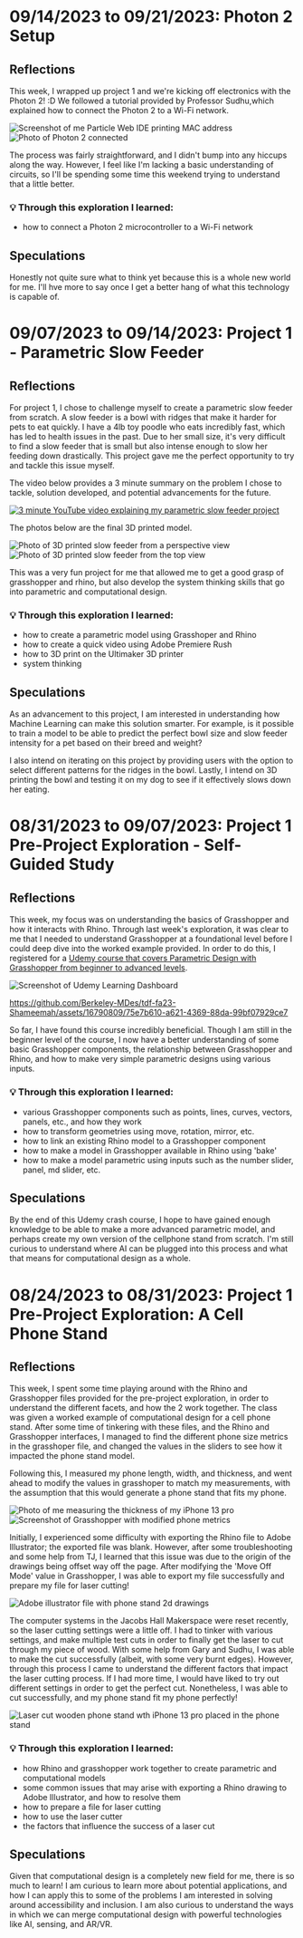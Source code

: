 # 09/14/2023 to 09/21/2023: Photon 2 Setup
## Reflections #

This week, I wrapped up project 1 and we're kicking off electronics with the Photon 2! :D We followed a tutorial provided by Professor Sudhu,which explained how to connect the Photon 2 to a Wi-Fi network. 

<img alt="Screenshot of me Particle Web IDE printing MAC address" src="https://github.com/Berkeley-MDes/tdf-fa23-Shameemah/blob/main/weekly-reports/2023_09_21/particle_mac.png">
<img alt="Photo of Photon 2 connected" src="https://github.com/Berkeley-MDes/tdf-fa23-Shameemah/blob/main/weekly-reports/2023_09_21/photon2.JPG">

The process was fairly straightforward, and I didn't bump into any hiccups along the way. However, I feel like I'm lacking a basic understanding of circuits, so I'll be spending some time this weekend trying to understand that a little better. 

### 💡 Through this exploration I learned: ###
- how to connect a Photon 2 microcontroller to a Wi-Fi network 

## Speculations ##

Honestly not quite sure what to think yet because this is a whole new world for me. I'll hve more to say once I get a better hang of what this technology is capable of.

# 09/07/2023 to 09/14/2023: Project 1 - Parametric Slow Feeder
## Reflections ##

For project 1, I chose to challenge myself to create a parametric slow feeder from scratch. A slow feeder is a bowl with ridges that make it harder for pets to eat quickly. I have a 4lb toy poodle who eats incredibly fast, which has led to health issues in the past. Due to her small size, it's very difficult to find a slow feeder that is small but also intense enough to slow her feeding down drastically. This project gave me the perfect opportunity to try and tackle this issue myself.  

The video below provides a 3 minute summary on the problem I chose to tackle, solution developed, and potential advancements for the future.


[![3 minute YouTube video explaining my parametric slow feeder project](https://img.youtube.com/vi/Hcv1sVSC-Ck/0.jpg)](https://youtu.be/Hcv1sVSC-Ck)

The photos below are the final 3D printed model.

<img alt="Photo of 3D printed slow feeder from a perspective view" src="https://github.com/Berkeley-MDes/tdf-fa23-Shameemah/blob/main/weekly-reports/2023_09_14/parametricfeeder_perspective.JPG">
<img alt="Photo of 3D printed slow feeder from the top view" src="https://github.com/Berkeley-MDes/tdf-fa23-Shameemah/blob/main/weekly-reports/2023_09_14/parametricfeeder_topview.JPG">

This was a very fun project for me that allowed me to get a good grasp of grasshopper and rhino, but also develop the system thinking skills that go into parametric and computational design.

### 💡 Through this exploration I learned: ###
- how to create a parametric model using Grasshoper and Rhino
- how to create a quick video using Adobe Premiere Rush
- how to 3D print on the Ultimaker 3D printer
- system thinking 

## Speculations ##

As an advancement to this project, I am interested in understanding how Machine Learning can make this solution smarter. For example, is it possible to train a model to be able to predict the perfect bowl size and slow feeder intensity for a pet based on their breed and weight?

I also intend on iterating on this project by providing users with the option to select different patterns for the ridges in the bowl. Lastly, I intend on 3D printing the bowl and testing it on my dog to see if it effectively slows down her eating. 


# 08/31/2023 to 09/07/2023: Project 1 Pre-Project Exploration - Self-Guided Study
## Reflections ##

This week, my focus was on understanding the basics of Grasshopper and how it interacts with Rhino. Through last week's exploration, it was clear to me that I needed to understand Grasshopper at a foundational level before I could deep dive into the worked example provided. In order to do this, I registered for a [Udemy course that covers Parametric Design with Grasshopper from beginner to advanced levels](https://www.udemy.com/course/parametric-design-with-grasshopper-full-beginner-to-advanced/). 

<img alt="Screenshot of Udemy Learning Dashboard" src="https://github.com/Berkeley-MDes/tdf-fa23-Shameemah/blob/main/weekly-reports/2023_09_07/udemy_course.png">

https://github.com/Berkeley-MDes/tdf-fa23-Shameemah/assets/16790809/75e7b610-a621-4369-88da-99bf07929ce7

So far, I have found this course incredibly beneficial. Though I am still in the beginner level of the course, I now have a better understanding of some basic Grasshopper components, the relationship between Grasshopper and Rhino, and how to make very simple parametric designs using various inputs. 

### 💡 Through this exploration I learned: ###
- various Grasshopper components such as points, lines, curves, vectors, panels, etc., and how they work
- how to transform geometries using move, rotation, mirror, etc.
- how to link an existing Rhino model to a Grasshopper component
- how to make a model in Grasshopper available in Rhino using 'bake'
- how to make a model parametric using inputs such as the number slider, panel, md slider, etc. 

## Speculations ##

By the end of this Udemy crash course, I hope to have gained enough knowledge to be able to make a more advanced parametric model, and perhaps create my own version of the cellphone stand from scratch. I'm still curious to understand where AI can be plugged into this process and what that means for computational design as a whole. 

# 08/24/2023 to 08/31/2023: Project 1 Pre-Project Exploration: A Cell Phone Stand
## Reflections ##

This week, I spent some time playing around with the Rhino and Grasshopper files provided for the pre-project exploration, in order to understand the different facets, and how the 2 work together. The class was given a worked example of computational design for a cell phone stand. After some time of tinkering with these files, and the Rhino and Grasshopper interfaces, I managed to find the different phone size metrics in the grasshoper file, and changed the values in the sliders to see how it impacted the phone stand model. 

Following this, I measured my phone length, width, and thickness, and went ahead to modify the values in grasshoper to match my measurements, with the assumption that this would generate a phone stand that fits my phone. 

<img alt="Photo of me measuring the thickness of my iPhone 13 pro" src="https://github.com/Berkeley-MDes/tdf-fa23-Shameemah/blob/main/weekly-reports/2023_08_31/phonethickness.JPG">
<img alt="Screenshot of Grasshopper with modified phone metrics" src="https://github.com/Berkeley-MDes/tdf-fa23-Shameemah/blob/main/weekly-reports/2023_08_31/adjustingmetricsrhino.png">

Initially, I experienced some difficulty with exporting the Rhino file to Adobe Illustrator; the exported file was blank. However, after some troubleshooting and some help from TJ, I learned that this issue was due to the origin of the drawings being offset way off the page. After modifying the 'Move Off Mode' value in Grasshopper, I was able to export my file successfully and prepare my file for laser cutting! 

<img alt="Adobe illustrator file with phone stand 2d drawings" src="https://github.com/Berkeley-MDes/tdf-fa23-Shameemah/blob/main/weekly-reports/2023_08_31/illustratorfile.png">

The computer systems in the Jacobs Hall Makerspace were reset recently, so the laser cutting settings were a little off. I had to tinker with various settings, and make multiple test cuts in order to finally get the laser to cut through my piece of wood. With some help from Gary and Sudhu, I was able to make the cut successfully (albeit, with some very burnt edges). However, through this process I came to understand the different factors that impact the laser cutting process. If I had more time, I would have liked to try out different settings in order to get the perfect cut. Nonetheless, I was able to cut successfully, and my phone stand fit my phone perfectly! 

<img alt="Laser cut wooden phone stand wth iPhone 13 pro placed in the phone stand" src="https://github.com/Berkeley-MDes/tdf-fa23-Shameemah/blob/main/weekly-reports/2023_08_31/phonestand.JPG">

### 💡 Through this exploration I learned: ###
- how Rhino and grasshopper work together to create parametric and computational models
- some common issues that may arise with exporting a Rhino drawing to Adobe Illustrator, and how to resolve them
- how to prepare a file for laser cutting
- how to use the laser cutter
- the factors that influence the success of a laser cut

## Speculations ##

Given that computational design is a completely new field for me, there is so much to learn! I am curious to learn more about potential applications, and how I can apply this to some of the problems I am interested in solving around accessibility and inclusion. I am also curious to understand the ways in which we can merge computational design with powerful technologies like AI, sensing, and AR/VR.



